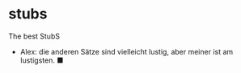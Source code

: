 # stubs
The best StubS

- Alex: die anderen Sätze sind vielleicht lustig, aber meiner ist am lustigsten. ■